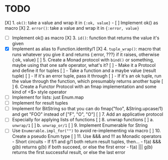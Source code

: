 # TODO

[X] 1. `ok()`: take a value and wrap it in `{:ok, value}`
    - [ ] Implement ok() as macro
[X] 2. `error()`: take a value and wrap it in `{:error, value}`
   - [ ] Implement ok() as macro
[X] 3. `id()`: function that returns the value it's given
   - [X] Implement as alias to Function.identity/1
[X] 4. `tuple_wrap()`: macro that runs whatever you give it and returns {:error, ???} if it raises, otherwise {:ok, value}
[ ] 5. Create a Monad protocol with `bind()` or something, maybe using that one safe operator, what's it?
    [ ] - Make it a Protocol and define it for tuples
    [ ] - Take a function and a maybe value (result tuple)
    [ ] - If it's an error tuple, pass it through
    [ ] - If it's an ok tuple, run the value through the function, which presumably returns another tuple
[ ] 6. Create a Functor Protocol with an fmap implementation and some kind of <$> style operator
   - [ ] Implement for lists: just Enum.map
   - [ ] Implement for result tuples
   - [ ] Implement for BitString so that you can do fmap("foo", &String.upcase/1) and get "FOO" instead of ["F", "O", "O"]
[ ] 7. Add an applicative protocol
  - [ ] Especially for applying lists of functions
[ ] 8. unwrap functions
[ ]   a. `unwrap/1`
[ ]   b. `unwrap_or/1`
[ ] 9. Implement Enumerable for String
   - [ ] Use `Enumerable.impl_for("")` to avoid re-implementing via macro
[ ] 10. Create a pseudo Enum type
[ ] 11. Use &&& and !!! as Monadic operators
    - Short circuits
    - If f/1 and g/1 both return result tuples, then...
    - f(a) &&& g(b) returns g(b) if both succeed, or else the first error
    - f(a) ||| g(b) returns the first successful result, or else the last error
